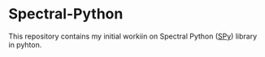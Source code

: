 # Spectral-Python

This repository contains my initial workiin on Spectral Python ([SPy](http://www.spectralpython.net/)) library in pyhton.
